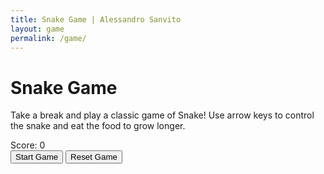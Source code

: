 ```yaml
---
title: Snake Game | Alessandro Sanvito
layout: game
permalink: /game/
---
```


<div class="game-container">
  <h1>Snake Game</h1>
  <p class="game-description">Take a break and play a classic game of Snake! Use arrow keys to control the snake and eat the food to grow longer.</p>
  
  <div class="game-wrapper">
    <canvas id="gameCanvas" width="400" height="400"></canvas>
    <div class="game-controls">
      <div class="score">Score: <span id="score">0</span></div>
      <button id="startButton">Start Game</button>
      <button id="resetButton">Reset Game</button>
    </div>
  </div>
</div>

<script>
// Game constants
const GRID_SIZE = 20;
const GAME_SPEED = 100;
const CANVAS_SIZE = 400;

// Game variables
let canvas, ctx;
let snake = [];
let food = {};
let direction = 'right';
let nextDirection = 'right';
let gameLoop;
let score = 0;
let gameStarted = false;

// Initialize game
function initGame() {
  canvas = document.getElementById('gameCanvas');
  if (!canvas) {
    console.error('Canvas element not found!');
    return;
  }
  
  ctx = canvas.getContext('2d');
  if (!ctx) {
    console.error('Could not get canvas context!');
    return;
  }
  
  // Initialize snake
  snake = [
    {x: 5, y: 5},
    {x: 4, y: 5},
    {x: 3, y: 5}
  ];
  
  // Initialize food
  generateFood();
  
  // Set up event listeners
  document.addEventListener('keydown', handleKeyPress);
  
  const startButton = document.getElementById('startButton');
  const resetButton = document.getElementById('resetButton');
  
  if (startButton) {
    startButton.addEventListener('click', startGame);
  }
  
  if (resetButton) {
    resetButton.addEventListener('click', resetGame);
  }
  
  // Draw initial state
  draw();
}

// Generate food at random position
function generateFood() {
  food = {
    x: Math.floor(Math.random() * (CANVAS_SIZE / GRID_SIZE)),
    y: Math.floor(Math.random() * (CANVAS_SIZE / GRID_SIZE))
  };
  
  // Make sure food doesn't appear on snake
  while (snake.some(segment => segment.x === food.x && segment.y === food.y)) {
    food = {
      x: Math.floor(Math.random() * (CANVAS_SIZE / GRID_SIZE)),
      y: Math.floor(Math.random() * (CANVAS_SIZE / GRID_SIZE))
    };
  }
}

// Handle keyboard input
function handleKeyPress(e) {
  if (!gameStarted) return;
  
  switch(e.key) {
    case 'ArrowUp':
      if (direction !== 'down') nextDirection = 'up';
      break;
    case 'ArrowDown':
      if (direction !== 'up') nextDirection = 'down';
      break;
    case 'ArrowLeft':
      if (direction !== 'right') nextDirection = 'left';
      break;
    case 'ArrowRight':
      if (direction !== 'left') nextDirection = 'right';
      break;
  }
}

// Move snake
function moveSnake() {
  direction = nextDirection;
  const head = {x: snake[0].x, y: snake[0].y};
  
  switch(direction) {
    case 'up':
      head.y--;
      break;
    case 'down':
      head.y++;
      break;
    case 'left':
      head.x--;
      break;
    case 'right':
      head.x++;
      break;
  }
  
  // Check for collisions
  if (checkCollision(head)) {
    gameOver();
    return;
  }
  
  snake.unshift(head);
  
  // Check if snake ate food
  if (head.x === food.x && head.y === food.y) {
    score += 10;
    const scoreElement = document.getElementById('score');
    if (scoreElement) {
      scoreElement.textContent = score;
    }
    generateFood();
  } else {
    snake.pop();
  }
}

// Check for collisions
function checkCollision(head) {
  // Wall collision
  if (head.x < 0 || head.x >= CANVAS_SIZE / GRID_SIZE ||
      head.y < 0 || head.y >= CANVAS_SIZE / GRID_SIZE) {
    return true;
  }
  
  // Self collision
  return snake.some(segment => segment.x === head.x && segment.y === head.y);
}

// Draw game state
function draw() {
  if (!ctx || !canvas) return;
  
  // Clear canvas
  ctx.fillStyle = '#f0f0f0';
  ctx.fillRect(0, 0, canvas.width, canvas.height);
  
  // Draw snake
  snake.forEach((segment, index) => {
    // Make head slightly darker
    ctx.fillStyle = index === 0 ? '#388E3C' : '#4CAF50';
    ctx.fillRect(
      segment.x * GRID_SIZE,
      segment.y * GRID_SIZE,
      GRID_SIZE - 1,
      GRID_SIZE - 1
    );
  });
  
  // Draw food
  ctx.fillStyle = '#FF5722';
  ctx.fillRect(
    food.x * GRID_SIZE,
    food.y * GRID_SIZE,
    GRID_SIZE - 1,
    GRID_SIZE - 1
  );
}

// Game loop
function gameLoop() {
  moveSnake();
  draw();
}

// Start game
function startGame() {
  const startButton = document.getElementById('startButton');
  if (!startButton) return;
  
  if (!gameStarted) {
    gameStarted = true;
    startButton.textContent = 'Pause Game';
    gameLoop = setInterval(gameLoop, GAME_SPEED);
  } else {
    gameStarted = false;
    startButton.textContent = 'Resume Game';
    clearInterval(gameLoop);
  }
}

// Reset game
function resetGame() {
  clearInterval(gameLoop);
  gameStarted = false;
  score = 0;
  
  const scoreElement = document.getElementById('score');
  const startButton = document.getElementById('startButton');
  
  if (scoreElement) {
    scoreElement.textContent = score;
  }
  
  if (startButton) {
    startButton.textContent = 'Start Game';
  }
  
  direction = 'right';
  nextDirection = 'right';
  initGame();
}

// Game over
function gameOver() {
  clearInterval(gameLoop);
  gameStarted = false;
  
  const startButton = document.getElementById('startButton');
  if (startButton) {
    startButton.textContent = 'Start Game';
  }
  
  alert(`Game Over! Your score: ${score}`);
}

// Initialize game when page loads
window.addEventListener('load', initGame);
</script> 

